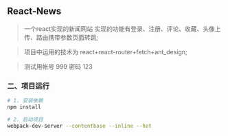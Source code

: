 ## React-News
>一个react实现的新闻网站 实现的功能有登录、注册、评论、收藏、头像上传、路由携带参数页面转跳;

>项目中运用的技术为 react+react-router+fetch+ant_design;

>测试用帐号 999  密码 123


### 二、项目运行
```bash
# 1. 安装依赖
npm install

# 2. 启动项目
webpack-dev-server --contentbase --inline --hot

```
